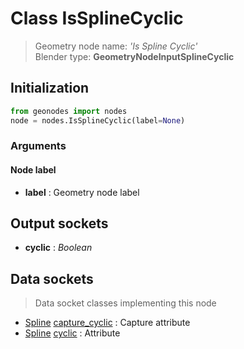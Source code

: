 
# Class IsSplineCyclic

> Geometry node name: _'Is Spline Cyclic'_<br>Blender type:  **GeometryNodeInputSplineCyclic**

## Initialization


```python
from geonodes import nodes
node = nodes.IsSplineCyclic(label=None)
```


### Arguments


#### Node label



- **label** : Geometry node label



## Output sockets



- **cyclic** : _Boolean_



## Data sockets

> Data socket classes implementing this node


- [Spline](../sockets/Spline.md) [capture_cyclic](../sockets/Spline.md#capture_cyclic) : Capture attribute
- [Spline](../sockets/Spline.md) [cyclic](../sockets/Spline.md#cyclic) : Attribute


